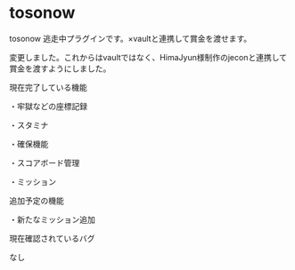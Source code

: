 # tosonow
tosonow
逃走中プラグインです。×vaultと連携して賞金を渡せます。

変更しました。これからはvaultではなく、HimaJyun様制作のjeconと連携して賞金を渡すようにしました。


現在完了している機能

・牢獄などの座標記録

・スタミナ

・確保機能

・スコアボード管理

・ミッション



追加予定の機能

・新たなミッション追加


現在確認されているバグ

なし

